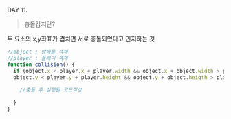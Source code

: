 DAY 11.

> 충돌감지란?

두 요소의 x,y좌표가 겹치면 서로 충돌되었다고 인지하는 것

```javascript
//object : 방해물 객체
//player : 플레이 객체
function collision() {
  if (object.x < player.x + player.width && object.x + object.width > player.x &&
  object.y < player.y + player.height && object.y + object.heigth > player.y) {
    
    //충돌 후 실행될 코드작성
    
  }
}
```

